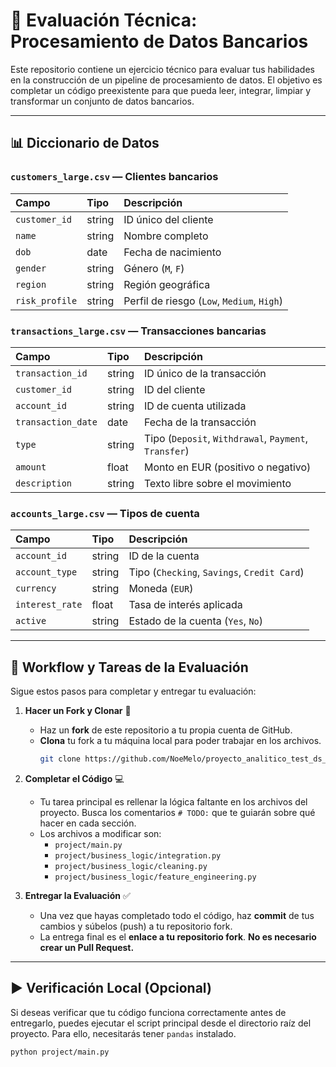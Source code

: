 # 🧪 Evaluación Técnica: Procesamiento de Datos Bancarios

Este repositorio contiene un ejercicio técnico para evaluar tus habilidades en la construcción de un pipeline de procesamiento de datos. El objetivo es completar un código preexistente para que pueda leer, integrar, limpiar y transformar un conjunto de datos bancarios.

***
## 📊 Diccionario de Datos

### `customers_large.csv` — Clientes bancarios
| Campo | Tipo | Descripción |
| :--- | :--- | :--- |
| `customer_id` | string | ID único del cliente |
| `name` | string | Nombre completo |
| `dob` | date | Fecha de nacimiento |
| `gender` | string | Género (`M`, `F`) |
| `region` | string | Región geográfica |
| `risk_profile`| string | Perfil de riesgo (`Low`, `Medium`, `High`) |

### `transactions_large.csv` — Transacciones bancarias
| Campo | Tipo | Descripción |
| :--- | :--- | :--- |
| `transaction_id` | string | ID único de la transacción |
| `customer_id` | string | ID del cliente |
| `account_id` | string | ID de cuenta utilizada |
| `transaction_date`| date | Fecha de la transacción |
| `type` | string | Tipo (`Deposit`, `Withdrawal`, `Payment`, `Transfer`) |
| `amount` | float | Monto en EUR (positivo o negativo) |
| `description` | string | Texto libre sobre el movimiento |

### `accounts_large.csv` — Tipos de cuenta
| Campo | Tipo | Descripción |
| :--- | :--- | :--- |
| `account_id` | string | ID de la cuenta |
| `account_type` | string | Tipo (`Checking`, `Savings`, `Credit Card`) |
| `currency` | string | Moneda (`EUR`) |
| `interest_rate` | float | Tasa de interés aplicada |
| `active` | string | Estado de la cuenta (`Yes`, `No`) |

***
## 🔧 Workflow y Tareas de la Evaluación

Sigue estos pasos para completar y entregar tu evaluación:

1.  **Hacer un Fork y Clonar** 🍴
    * Haz un **fork** de este repositorio a tu propia cuenta de GitHub.
    * **Clona** tu fork a tu máquina local para poder trabajar en los archivos.
        ```bash
        git clone https://github.com/NoeMelo/proyecto_analitico_test_ds_bbva.git
        ```

2.  **Completar el Código** 💻
    * Tu tarea principal es rellenar la lógica faltante en los archivos del proyecto. Busca los comentarios `# TODO:` que te guiarán sobre qué hacer en cada sección.
    * Los archivos a modificar son:
        * `project/main.py`
        * `project/business_logic/integration.py`
        * `project/business_logic/cleaning.py`
        * `project/business_logic/feature_engineering.py`

3.  **Entregar la Evaluación** ✅
    * Una vez que hayas completado todo el código, haz **commit** de tus cambios y súbelos (push) a tu repositorio fork.
    * La entrega final es el **enlace a tu repositorio fork**. **No es necesario crear un Pull Request.**

***
## ▶️ Verificación Local (Opcional)

Si deseas verificar que tu código funciona correctamente antes de entregarlo, puedes ejecutar el script principal desde el directorio raíz del proyecto. Para ello, necesitarás tener `pandas` instalado.

```bash
python project/main.py
```
## 